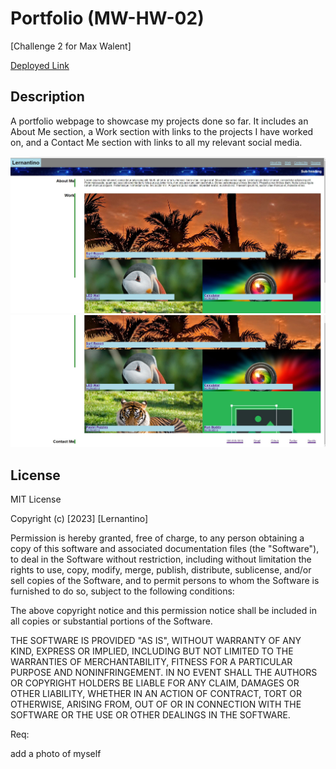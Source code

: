 # Portfolio (MW-HW-02)

[Challenge 2 for Max Walent]

<a href='https://r3gal0.github.io/Portfolio/'>Deployed Link</a>

## Description

A portfolio webpage to showcase my projects done so far. It includes an About Me section, a Work section with links to the projects I have worked on, and a Contact Me section with links to all my relevant social media.

<img src='./assets/images/img1.JPG' alt='Top half of the website'/>
<img src='./assets/images/img2.JPG' alt='Bottom half of the website'/>

## License

MIT License

Copyright (c) [2023] [Lernantino]

Permission is hereby granted, free of charge, to any person obtaining a copy
of this software and associated documentation files (the "Software"), to deal
in the Software without restriction, including without limitation the rights
to use, copy, modify, merge, publish, distribute, sublicense, and/or sell
copies of the Software, and to permit persons to whom the Software is
furnished to do so, subject to the following conditions:

The above copyright notice and this permission notice shall be included in all
copies or substantial portions of the Software.

THE SOFTWARE IS PROVIDED "AS IS", WITHOUT WARRANTY OF ANY KIND, EXPRESS OR
IMPLIED, INCLUDING BUT NOT LIMITED TO THE WARRANTIES OF MERCHANTABILITY,
FITNESS FOR A PARTICULAR PURPOSE AND NONINFRINGEMENT. IN NO EVENT SHALL THE
AUTHORS OR COPYRIGHT HOLDERS BE LIABLE FOR ANY CLAIM, DAMAGES OR OTHER
LIABILITY, WHETHER IN AN ACTION OF CONTRACT, TORT OR OTHERWISE, ARISING FROM,
OUT OF OR IN CONNECTION WITH THE SOFTWARE OR THE USE OR OTHER DEALINGS IN THE
SOFTWARE.

Req:

add a photo of myself
